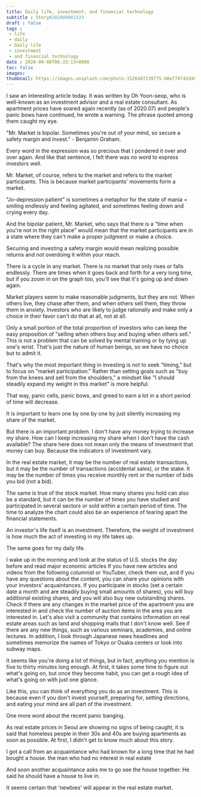 ```yaml
---
title: Daily life, investment, and financial technology
subtitle : Story#202009081533
draft : false
tags :
 - life
 - daily
 - Daily life
 - investment
 - and financial technology
date : 2020-09-08T06:33:13+0900
toc: false
images: 
thumbnail: https://images.unsplash.com/photo-1526487239775-b6e778742d48?ixlib=rb-1.2.1&q=80&fm=jpg&crop=entropy&cs=tinysrgb&w=1080&fit=max&ixid=eyJhcHBfaWQiOjE1NTU0OX0
---
```


I saw an interesting article today. It was written by Oh Yoon-seop, who is well-known as an investment advisor and a real estate consultant. As apartment prices have soared again recently (as of 2020.07) and people's panic bows have continued, he wrote a warning. The phrase quoted among them caught my eye.  

"Mr. Market is bipolar. Sometimes you're out of your mind, so secure a safety margin and invest." - Benjamin Graham.  

Every word in the expression was so precious that I pondered it over and over again. And like that sentence, I felt there was no word to express investors well.  

Mr. Market, of course, refers to the market and refers to the market participants. This is because market participants' movements form a market.  

"Jo-depression patient" is sometimes a metaphor for the state of mania = smiling endlessly and feeling agitated, and sometimes feeling down and crying every day.  

And the bipolar patient, Mr. Market, who says that there is a "time when you're not in the right place" would mean that the market participants are in a state where they can't make a proper judgment or make a choice.  

Securing and investing a safety margin would mean realizing possible returns and not overdoing it within your reach.  

There is a cycle in any market. There is no market that only rises or falls endlessly. There are times when it goes back and forth for a very long time, but if you zoom in on the graph too, you'll see that it's going up and down again.  

Market players seem to make reasonable judgments, but they are not. When others live, they chase after them, and when others sell them, they throw them in anxiety. Investors who are likely to judge rationally and make only a choice in their favor can't do that at all, not at all.  

Only a small portion of the total proportion of investors who can keep the easy proposition of "selling when others buy and buying when others sell." This is not a problem that can be solved by mental training or by tying up one's wrist. That's just the nature of human beings, so we have no choice but to admit it.  

That's why the most important thing in investing is not to seek "timing," but to focus on "market participation." Rather than setting goals such as "buy from the knees and sell from the shoulders," a mindset like "I should steadily expand my weight in this market" is more helpful.  

That way, panic cells, panic bows, and greed to earn a lot in a short period of time will decrease.  

It is important to learn one by one by one by just silently increasing my share of the market.  

But there is an important problem. I don't have any money trying to increase my share. How can I keep increasing my share when I don't have the cash available? The share here does not mean only the means of investment that money can buy. Because the indicators of investment vary.  

In the real estate market, it may be the number of real estate transactions, but it may be the number of transactions (accidental sales), or the stake. It may be the number of times you receive monthly rent or the number of bids you bid (not a bid).  

The same is true of the stock market. How many shares you hold can also be a standard, but it can be the number of times you have studied and participated in several sectors or sold within a certain period of time. The time to analyze the chart could also be an experience of tearing apart the financial statements.  

An investor's life itself is an investment. Therefore, the weight of investment is how much the act of investing in my life takes up.  

The same goes for my daily life.  

I wake up in the morning and look at the status of U.S. stocks the day before and read major economic articles If you have new articles and videos from the following columnist or YouTuber, check them out, and if you have any questions about the content, you can share your opinions with your investors' acquaintances. If you participate in stocks (set a certain date a month and are steadily buying small amounts of shares), you will buy additional existing shares, and you will also buy new outstanding shares. Check if there are any changes in the market price of the apartment you are interested in and check the number of auction items in the area you are interested in. Let's also visit a community that contains information on real estate areas such as land and shopping malls that I don't know well. See if there are any new things, such as various seminars, academies, and online lectures. In addition, I look through Japanese news headlines and sometimes memorize the names of Tokyo or Osaka centers or look into subway maps.  

It seems like you're doing a lot of things, but in fact, anything you mention is five to thirty minutes long enough. At first, it takes some time to figure out what's going on, but once they become habit, you can get a rough idea of what's going on with just one glance.  

Like this, you can think of everything you do as an investment. This is because even if you don't invest yourself, preparing for, setting directions, and eating your mind are all part of the investment.  

One more word about the recent panic banging.  

As real estate prices in Seoul are showing no signs of being caught, it is said that homeless people in their 30s and 40s are buying apartments as soon as possible. At first, I didn't get to know much about this story.  

I got a call from an acquaintance who had known for a long time that he had bought a house. the man who had no interest in real estate  

And soon another acquaintance asks me to go see the house together. He said he should have a house to live in.  

It seems certain that 'newbies' will appear in the real estate market.  


